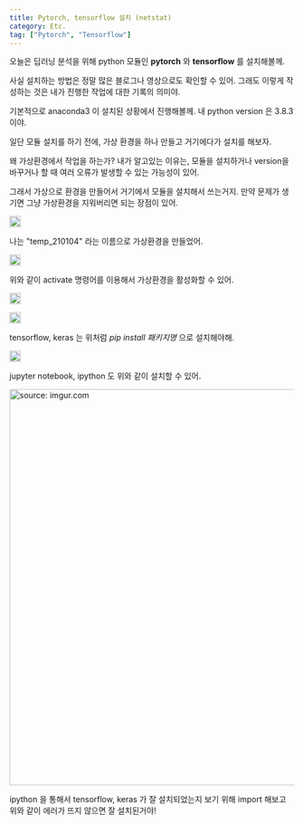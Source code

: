 ```yaml
---
title: Pytorch, tensorflow 설치 (netstat)
category: Etc.
tag: ["Pytorch", "Tensorflow"]
---
```


오늘은 딥러닝 분석을 위해 python 모듈인 **pytorch** 와 **tensorflow** 를 설치해볼께.

사실 설치하는 방법은 정말 많은 블로그나 영상으로도 확인할 수 있어. 그래도 이렇게 작성하는 것은 내가 진행한 작업에 대한 기록의 의미야.

기본적으로 anaconda3 이 설치된 상황에서 진행해볼께. 내 python version 은 3.8.3 이야.

일단 모듈 설치를 하기 전에, 가상 환경을 하나 만들고 거기에다가 설치를 해보자.

왜 가상환경에서 작업을 하는가? 내가 알고있는 이유는, 모듈을 설치하거나 version을 바꾸거나 할 때 여러 오류가 발생할 수 있는 가능성이 있어.

그래서 가상으로 환경을 만들어서 거기에서 모듈을 설치해서 쓰는거지. 만약 문제가 생기면 그냥 가상환경을 지워버리면 되는 장점이 있어.

<a href="https://i.imgur.com/NLLS1C0"><img src="https://i.imgur.com/NLLS1C0.png" height="20px" title="source: imgur.com" /></a>

나는 "temp_210104" 라는 이름으로 가상환경을 만들었어. 

<a href="https://i.imgur.com/CLvWjvn"><img src="https://i.imgur.com/CLvWjvn.png" height="20px" title="source: imgur.com" /></a>

위와 같이 activate 명령어를 이용해서 가상환경을 활성화할 수 있어.

<a href="https://i.imgur.com/2NO8CVz"><img src="https://i.imgur.com/2NO8CVz.png" height="20px" title="source: imgur.com" /></a>

<a href="https://i.imgur.com/Ssh6Lah"><img src="https://i.imgur.com/Ssh6Lah.png" height="20px" title="source: imgur.com" /></a>

tensorflow, keras 는 위처럼 _pip install 패키지명_ 으로 설치해야해.

<a href="https://i.imgur.com/q8WWAvn"><img src="https://i.imgur.com/q8WWAvn.png" height="20px" title="source: imgur.com" /></a>

jupyter notebook, ipython 도 위와 같이 설치할 수 있어.

<a href="https://i.imgur.com/dmJrvsm"><img src="https://i.imgur.com/dmJrvsm.png" width="700px" title="source: imgur.com" /></a>

ipython 을 통해서 tensorflow, keras 가 잘 설치되었는지 보기 위해 import 해보고 위와 같이 에러가 뜨지 않으면 잘 설치된거야!

